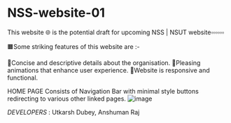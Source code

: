 # NSS-website-01
This website 🌐 is the potential draft for upcoming NSS | NSUT website▫️▫️▫️▫️▫️▫️

🟧Some striking features of this website are :-


🔸Concise and descriptive details about the organisation.
🔸Pleasing animations that enhance user experience.
🔸Website is responsive and functional.

HOME PAGE
Consists of Navigation Bar with minimal style buttons redirecting to various other linked pages.
![image](https://github.com/UtkarshDubeyGIT/NSS-website-01/assets/168926166/ba096654-1d40-474a-a578-ed32caa744fc)

*DEVELOPERS* : Utkarsh Dubey, Anshuman Raj

